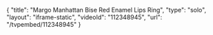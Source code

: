 {
    "title": "Margo Manhattan Bise  Red Enamel Lips Ring",
    "type": "solo",
    "layout": "iframe-static",
    "videoId": "112348945",
    "url": "\/tvpembed\/112348945"
}